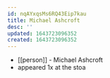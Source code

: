 ```yaml
---
id: nqAYxqsMs6RQ43Eip7kau
title: Michael Ashcroft
desc: ''
updated: 1643723096352
created: 1643723096352
---
```



- [[person]] - Michael Ashcroft
- appeared 1x at the stoa
